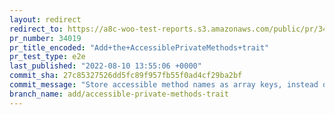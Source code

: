 ```yaml
---
layout: redirect
redirect_to: https://a8c-woo-test-reports.s3.amazonaws.com/public/pr/34019/e2e/index.html
pr_number: 34019
pr_title_encoded: "Add+the+AccessiblePrivateMethods+trait"
pr_test_type: e2e
last_published: "2022-08-10 13:55:06 +0000"
commit_sha: 27c85327526dd5fc89f957fb55f0ad4cf29ba2bf
commit_message: "Store accessible method names as array keys, instead of array values"
branch_name: add/accessible-private-methods-trait
---
```

